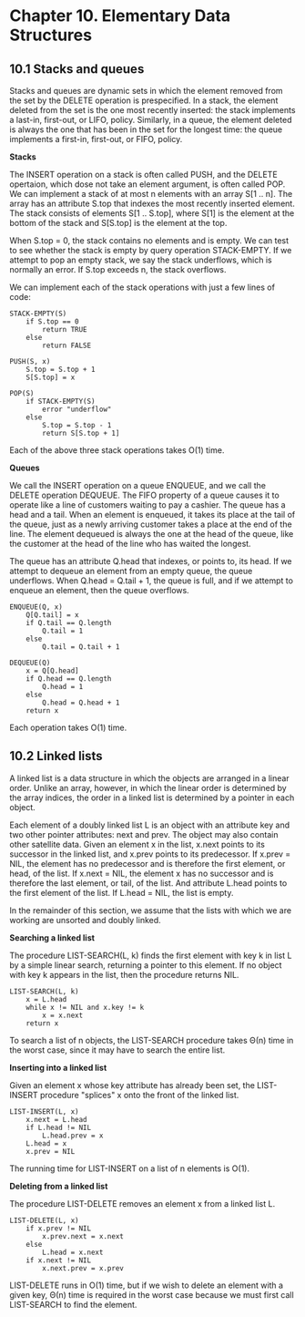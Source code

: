 # Chapter 10. Elementary Data Structures

## 10.1 Stacks and queues

Stacks and queues are dynamic sets in which the element removed from the set by the DELETE operation is prespecified. In a stack, the element deleted from the set is the one most recently inserted: the stack implements a last-in, first-out, or LIFO, policy. Similarly, in a queue, the element deleted is always the one that has been in the set for the longest time: the queue implements a first-in, first-out, or FIFO, policy.

**Stacks**

The INSERT operation on a stack is often called PUSH, and the DELETE opertaion, which dose not take an element argument, is often called POP. We can implement a stack of at most n elements with an array S[1 .. n]. The array has an attribute S.top that indexes the most recently inserted element. The stack consists of elements S[1 .. S.top], where S[1] is the element at the bottom of the stack and S[S.top] is the element at the top.

When S.top = 0, the stack contains no elements and is empty. We can test to see whether the stack is empty by query operation STACK-EMPTY. If we attempt to pop an empty stack, we say the stack underflows, which is normally an error. If S.top exceeds n, the stack overflows.

We can implement each of the stack operations with just a few lines of code:

```
STACK-EMPTY(S)
	if S.top == 0
		return TRUE
	else
		return FALSE

PUSH(S, x)
	S.top = S.top + 1
	S[S.top] = x

POP(S)
	if STACK-EMPTY(S)
		error "underflow"
	else
		S.top = S.top - 1
		return S[S.top + 1]
```

Each of the above three stack operations takes O(1) time.

**Queues**

We call the INSERT operation on a queue ENQUEUE, and we call the DELETE operation DEQUEUE. The FIFO property of a queue causes it to operate like a line of customers waiting to pay a cashier. The queue has a head and a tail. When an element is enqueued, it takes its place at the tail of the queue, just as a newly arriving customer takes a place at the end of the line. The element dequeued is always the one at the head of the queue, like the customer at the head of the line who has waited the longest.

The queue has an attribute Q.head that indexes, or points to, its head. If we attempt to dequeue an element from an empty queue, the queue underflows. When Q.head = Q.tail + 1, the queue is full, and if we attempt to enqueue an element, then the queue overflows.

```
ENQUEUE(Q, x)
	Q[Q.tail] = x
	if Q.tail == Q.length
		Q.tail = 1
	else
		Q.tail = Q.tail + 1

DEQUEUE(Q)
	x = Q[Q.head]
	if Q.head == Q.length
		Q.head = 1
	else
		Q.head = Q.head + 1
	return x
```

Each operation takes O(1) time.

## 10.2 Linked lists

A linked list is a data structure in which the objects are arranged in a linear order. Unlike an array, however, in which the linear order is determined by the array indices, the order in a linked list is determined by a pointer in each object.

Each element of a doubly linked list L is an object with an attribute key and two other pointer attributes: next and prev. The object may also contain other satellite data. Given an element x in the list, x.next points to its successor in the linked list, and x.prev points to its predecessor. If x.prev = NIL, the element has no predecessor and is therefore the first element, or head, of the list. If x.next = NIL, the element x has no successor and is therefore the last element, or tail, of the list. And attribute L.head points to the first element of the list. If L.head = NIL, the list is empty.

In the remainder of this section, we assume that the lists with which we are working are unsorted and doubly linked.

**Searching a linked list**

The procedure LIST-SEARCH(L, k) finds the first element with key k in list L by a simple linear search, returning a pointer to this element. If no object with key k appears in the list, then the procedure returns NIL.

```
LIST-SEARCH(L, k)
	x = L.head
	while x != NIL and x.key != k
		x = x.next
	return x
```

To search a list of n objects, the LIST-SEARCH procedure takes &Theta;(n) time in the worst case, since it may have to search the entire list.

**Inserting into a linked list**

Given an element x whose key attribute has already been set, the LIST-INSERT procedure "splices" x onto the front of the linked list.

```
LIST-INSERT(L, x)
	x.next = L.head
	if L.head != NIL
		L.head.prev = x
	L.head = x
	x.prev = NIL
```

The running time for LIST-INSERT on a list of n elements is O(1).

**Deleting from a linked list**

The procedure LIST-DELETE removes an element x from a linked list L.

```
LIST-DELETE(L, x)
	if x.prev != NIL
		x.prev.next = x.next
	else 
		L.head = x.next
	if x.next != NIL
		x.next.prev = x.prev
```

LIST-DELETE runs in O(1) time, but if we wish to delete an element with a given key, &Theta;(n) time is required in the worst case because we must first call LIST-SEARCH to find the element.

